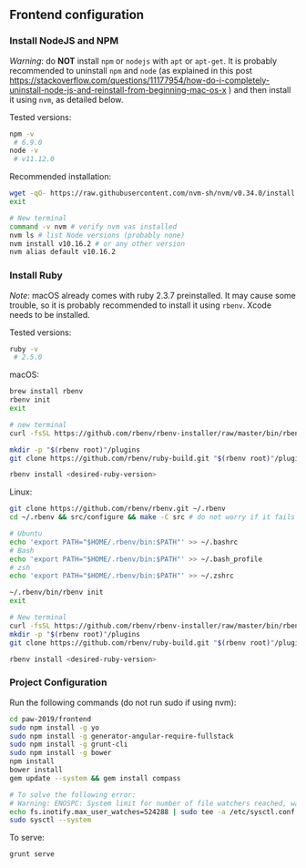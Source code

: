 ## Frontend configuration

### Install NodeJS and NPM

*Warning*: do **NOT** install `npm` or `nodejs` with `apt` or `apt-get`.
It is probably recommended to uninstall `npm` and `node` (as explained in this post https://stackoverflow.com/questions/11177954/how-do-i-completely-uninstall-node-js-and-reinstall-from-beginning-mac-os-x ) and then install it using `nvm`, as detailed below.

Tested versions:
```bash
npm -v
 # 6.9.0
node -v
 # v11.12.0
```

Recommended installation:
```bash
wget -qO- https://raw.githubusercontent.com/nvm-sh/nvm/v0.34.0/install.sh | bash
exit

# New terminal
command -v nvm # verify nvm vas installed
nvm ls # list Node versions (probably none)
nvm install v10.16.2 # or any other version
nvm alias default v10.16.2
```

### Install Ruby

*Note*: macOS already comes with ruby 2.3.7 preinstalled. It may cause some trouble, so it is probably recommended to install it using `rbenv`.
Xcode needs to be installed.

Tested versions:
```bash
ruby -v
 # 2.5.0
```

macOS:
```bash
brew install rbenv
rbenv init
exit

# new terminal
curl -fsSL https://github.com/rbenv/rbenv-installer/raw/master/bin/rbenv-doctor | bash

mkdir -p "$(rbenv root)"/plugins
git clone https://github.com/rbenv/ruby-build.git "$(rbenv root)"/plugins/ruby-build

rbenv install <desired-ruby-version>
```

Linux:
```bash
git clone https://github.com/rbenv/rbenv.git ~/.rbenv
cd ~/.rbenv && src/configure && make -C src # do not worry if it fails

# Ubuntu
echo 'export PATH="$HOME/.rbenv/bin:$PATH"' >> ~/.bashrc
# Bash
echo 'export PATH="$HOME/.rbenv/bin:$PATH"' >> ~/.bash_profile
# zsh
echo 'export PATH="$HOME/.rbenv/bin:$PATH"' >> ~/.zshrc

~/.rbenv/bin/rbenv init
exit

# New terminal
curl -fsSL https://github.com/rbenv/rbenv-installer/raw/master/bin/rbenv-doctor | bash
mkdir -p "$(rbenv root)"/plugins
git clone https://github.com/rbenv/ruby-build.git "$(rbenv root)"/plugins/ruby-build

rbenv install <desired-ruby-version>
```

### Project Configuration

Run the following commands (do not run sudo if using nvm):
```bash
cd paw-2019/frontend
sudo npm install -g yo
sudo npm install -g generator-angular-require-fullstack
sudo npm install -g grunt-cli
sudo npm install -g bower
npm install
bower install
gem update --system && gem install compass

# To solve the following error:
# Warning: ENOSPC: System limit for number of file watchers reached, watch '~/paw-2019/frontend/'
echo fs.inotify.max_user_watches=524288 | sudo tee -a /etc/sysctl.conf && sudo sysctl -p
sudo sysctl --system
```

To serve:
```bash
grunt serve
```
